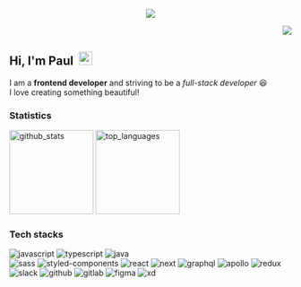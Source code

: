 <p align="center">
    <img width="auto" src="https://user-images.githubusercontent.com/63832678/129473161-af5985bc-a59a-4c77-aafa-668851e5537c.png">
</p>



<div align="right">
<img src="https://komarev.com/ghpvc/?username=kbu715&&style=plastic&color=blueviolet" align="right" />
</div>  
  
<br/> 

## Hi, I'm Paul&nbsp;&nbsp;<img src="https://raw.githubusercontent.com/MartinHeinz/MartinHeinz/master/wave.gif" width="24">
I am a <strong>frontend developer</strong> and striving to be a <em>full-stack developer</em> 😆<br/>
I love creating something beautiful! <br/>


### Statistics

<div>
  <img alt="github_stats" src="https://github-readme-stats.vercel.app/api?username=kbu715&show_icons=true&count_private=true&theme=radical" height="150px" />
  <img alt="top_languages" src="https://github-readme-stats.vercel.app/api/top-langs/?username=kbu715&layout=compact&theme=radical" height="150px" />
</div>

### Tech stacks

<p>
  <img alt="javascript" src="https://img.shields.io/badge/Javascript-F7DF1E?style=flat-square&logo=JavaScript&logoColor=black"/>
  <img alt="typescript" src="https://img.shields.io/badge/Typescript-3178C6?style=flat-square&logo=TypeScript&logoColor=white" />
  <img alt="java" src="https://img.shields.io/badge/-Java-FF7A59?style=flat-square&logo=java&logoColor=white" />
  <br>
  <img alt="sass" src="https://img.shields.io/badge/-Sass-CC6699?style=flat-square&logo=Sass&logoColor=white" />
  <img alt="styled-components" src="https://img.shields.io/badge/-styled components-DB7093?style=flat-square&logo=styled-components&logoColor=black" />
  <img alt="react" src="https://img.shields.io/badge/-React-61DAFB?style=flat-square&logo=React&logoColor=black" />
  <img alt="next" src="https://img.shields.io/badge/-Next.js-000000?style=flat-square&logo=Next.js&logoColor=white" />
  <img alt="graphql" src="https://img.shields.io/badge/-GraphQL-E434AA?style=flat-square&logo=GraphQL&logoColor=white" />
  <img alt="apollo" src="https://img.shields.io/badge/-Apollo-311C87?style=flat-square&logo=Apollo GraphQL&logoColor=white" />
  <img alt="redux" src="https://img.shields.io/badge/-Redux-764ABC?&style=flat-square&logo=redux&logoColor=white" />
  <br>
  <img alt="slack" src="https://img.shields.io/badge/-Slack-FF4785?style=flat-square&logo=Slack&logoColor=white" />
  <img alt="github" src="https://img.shields.io/badge/-Github-313131?style=flat-square&logo=GitHub&logoColor=white" />
  <img alt="gitlab" src="https://img.shields.io/badge/-GitLab-FCA121?style=flat-square&logo=GitLab&logoColor=white" />
  <img alt="figma" src="https://img.shields.io/badge/-Figma-F24E1E?style=flat-square&logo=Figma&logoColor=white" />
  <img alt="xd" src="https://img.shields.io/badge/-Adobe XD-FF61F6?style=flat-square&logo=Adobe XD&logoColor=white" />
</p>



<!--
**kbu715/kbu715** is a ✨ _special_ ✨ repository because its `README.md` (this file) appears on your GitHub profile.

Here are some ideas to get you started:

- 🔭 I’m currently working on ...
- 🌱 I’m currently learning ...
- 👯 I’m looking to collaborate on ...
- 🤔 I’m looking for help with ...
- 💬 Ask me about ...
- 📫 How to reach me: ...
- 😄 Pronouns: ...
- ⚡ Fun fact: ...
-->
